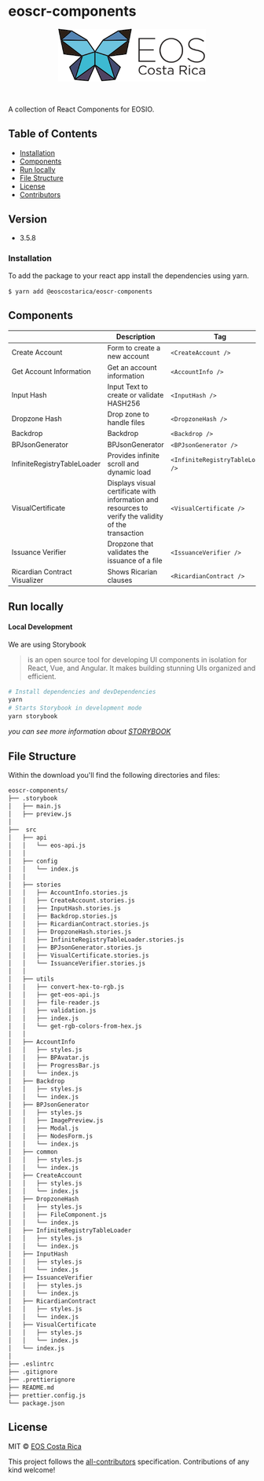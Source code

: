 # eoscr-components

<p align="center">
	<a href="https://eoscostarica.io">
		<img src="https://github.com/eoscostarica/eos-rate/raw/master/docs/eoscostarica-logo-black.png" width="300">
	</a>
</p>
<br/>

A collection of React Components for EOSIO.

## Table of Contents

- [Installation](#installation)
- [Components](#components)
- [Run locally](#run-locally)
- [File Structure](#file-structure)
- [License](#license)
- [Contributors](#contributors)

## Version

- 3.5.8

### Installation

To add the package to your react app install the dependencies using yarn.

`$ yarn add @eoscostarica/eoscr-components`

## Components

|                               | Description                                                                                          | Tag                               |
| ----------------------------- | ---------------------------------------------------------------------------------------------------- | --------------------------------- |
| Create Account                | Form to create a new account                                                                         | `<CreateAccount />`               |
| Get Account Information       | Get an account information                                                                           | `<AccountInfo />`                 |
| Input Hash                    | Input Text to create or validate HASH256                                                             | `<InputHash />`                   |
| Dropzone Hash                 | Drop zone to handle files                                                                            | `<DropzoneHash />`                |
| Backdrop                      | Backdrop                                                                                             | `<Backdrop />`                    |
| BPJsonGenerator               | BPJsonGenerator                                                                                      | `<BPJsonGenerator />`             |
| InfiniteRegistryTableLoader   | Provides infinite scroll and dynamic load                                                            | `<InfiniteRegistryTableLoader />` |
| VisualCertificate             | Displays visual certificate with information and resources to verify the validity of the transaction | `<VisualCertificate />`           |
| Issuance Verifier             | Dropzone that validates the issuance of a file                                                       | `<IssuanceVerifier />`            |
| Ricardian Contract Visualizer | Shows Ricarian clauses                                                                               | `<RicardianContract />`           |

## Run locally

#### Local Development

We are using Storybook

> is an open source tool for developing UI
> components in isolation for React, Vue, and Angular.
> It makes building stunning UIs organized and efficient.

```bash
# Install dependencies and devDependencies
yarn
# Starts Storybook in development mode
yarn storybook
```

_you can see more information about [STORYBOOK](https://storybook.js.org/)_

## File Structure

Within the download you'll find the following directories and files:

```
eoscr-components/
├── .storybook
│   ├── main.js
│   ├── preview.js
│
├──  src
│   ├── api
│   │   └── eos-api.js
│   │
│   ├── config
│   │   └── index.js
│   │
│   ├── stories
│   │   ├── AccountInfo.stories.js
│   │   ├── CreateAccount.stories.js
│   │   ├── InputHash.stories.js
│   │   ├── Backdrop.stories.js
│   │   ├── RicardianContract.stories.js
│   │   ├── DropzoneHash.stories.js
│   │   ├── InfiniteRegistryTableLoader.stories.js
│   │   ├── BPJsonGenerator.stories.js
│   │   ├── VisualCertificate.stories.js
│   │   └── IssuanceVerifier.stories.js
│   │
│   ├── utils
│   │   ├── convert-hex-to-rgb.js
│   │   ├── get-eos-api.js
│   │   ├── file-reader.js
│   │   ├── validation.js
│   │   ├── index.js
│   │   └── get-rgb-colors-from-hex.js
│   │
│   ├── AccountInfo
│   │   ├── styles.js
│   │   ├── BPAvatar.js
│   │   ├── ProgressBar.js
│   │   └── index.js
│   ├── Backdrop
│   │   ├── styles.js
│   │   └── index.js
│   ├── BPJsonGenerator
│   │   ├── styles.js
│   │   ├── ImagePreview.js
│   │   ├── Modal.js
│   │   ├── NodesForm.js
│   │   └── index.js
│   ├── common
│   │   ├── styles.js
│   │   └── index.js
│   ├── CreateAccount
│   │   ├── styles.js
│   │   └── index.js
│   ├── DropzoneHash
│   │   ├── styles.js
│   │   ├── FileComponent.js
│   │   └── index.js
│   ├── InfiniteRegistryTableLoader
│   │   ├── styles.js
│   │   └── index.js
│   ├── InputHash
│   │   ├── styles.js
│   │   └── index.js
│   ├── IssuanceVerifier
│   │   ├── styles.js
│   │   └── index.js
│   ├── RicardianContract
│   │   ├── styles.js
│   │   └── index.js
│   ├── VisualCertificate
│   │   ├── styles.js
│   │   └── index.js
│   └── index.js
│
├── .eslintrc
├── .gitignore
├── .prettierignore
├── README.md
├── prettier.config.js
└── package.json
```

## License

MIT © [EOS Costa Rica](https://eoscostarica.io)

This project follows the [all-contributors](https://github.com/kentcdodds/all-contributors) specification. Contributions of any kind welcome!

